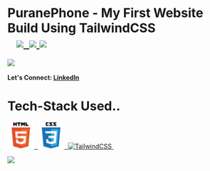 # PuranePhone - My First Website Build Using TailwindCSS <br>  &nbsp;&nbsp; [![](https://img.shields.io/badge/-HTML5-black?style=flat&logo=HTML5&logoColor=orange)&nbsp; ![](https://img.shields.io/badge/-CSS3-black?style=flat&logo=CSS3&logoColor=gold)&nbsp;![](https://img.shields.io/badge/-TailwindCSS-black?style=flat&logo=tailwindCSS&logoColor=blue)](https://github.com/AnshSinghSonkhia/PuranePhone-My-1st-Tailwind-Website/blob/main/README.md)&nbsp;

![](https://i.imgur.com/waxVImv.png)

<b>Let's Connect: [LinkedIn](https://www.linkedin.com/in/anshsinghsonkhia/)</b>

# Tech-Stack Used..
[<img src="https://github.com/devicons/devicon/blob/master/icons/html5/html5-original-wordmark.svg" title="HTML" alt="HTML" width="60" height="60"/>&nbsp;
<img src="https://github.com/devicons/devicon/blob/master/icons/css3/css3-original-wordmark.svg" title="css3" alt="css3" width="60" height="60"/>&nbsp;
<img src="https://tailwindcss.com/_next/static/media/tailwindcss-mark.79614a5f61617ba49a0891494521226b.svg" title="TailwindCSS" alt="TailwindCSS" width="60" height="60"/>&nbsp;](https://github.com/AnshSinghSonkhia/40Pie-Music-Player-Website/blob/main/README.md)

![](https://i.imgur.com/waxVImv.png)


